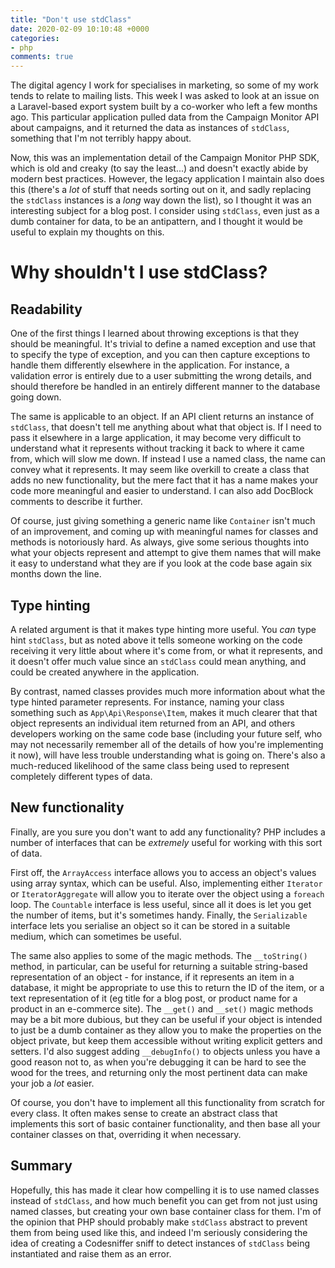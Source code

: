 ```yaml
---
title: "Don't use stdClass"
date: 2020-02-09 10:10:48 +0000
categories:
- php
comments: true
---
```


The digital agency I work for specialises in marketing, so some of my work tends to relate to mailing lists. This week I was asked to look at an issue on a Laravel-based export system built by a co-worker who left a few months ago. This particular application pulled data from the Campaign Monitor API about campaigns, and it returned the data as instances of `stdClass`, something that I'm not terribly happy about.

Now, this was an implementation detail of the Campaign Monitor PHP SDK, which is old and creaky (to say the least...) and doesn't exactly abide by modern best practices. However, the legacy application I maintain also does this (there's a *lot* of stuff that needs sorting out on it, and sadly replacing the `stdClass` instances is a *long* way down the list), so I thought it was an interesting subject for a blog post. I consider using `stdClass`, even just as a dumb container for data, to be an antipattern, and I thought it would be useful to explain my thoughts on this.

Why shouldn't I use stdClass?
=============================

Readability
-----------

One of the first things I learned about throwing exceptions is that they should be meaningful. It's trivial to define a named exception and use that to specify the type of exception, and you can then capture exceptions to handle them differently elsewhere in the application. For instance, a validation error is entirely due to a user submitting the wrong details, and should therefore be handled in an entirely different manner to the database going down.

The same is applicable to an object. If an API client returns an instance of `stdClass`, that doesn't tell me anything about what that object is. If I need to pass it elsewhere in a large application, it may become very difficult to understand what it represents without tracking it back to where it came from, which will slow me down. If instead I use a named class, the name can convey what it represents. It may seem like overkill to create a class that adds no new functionality, but the mere fact that it has a name makes your code more meaningful and easier to understand. I can also add DocBlock comments to describe it further.

Of course, just giving something a generic name like `Container` isn't much of an improvement, and coming up with meaningful names for classes and methods is notoriously hard. As always, give some serious thoughts into what your objects represent and attempt to give them names that will make it easy to understand what they are if you look at the code base again six months down the line.

Type hinting
------------

A related argument is that it makes type hinting more useful. You *can* type hint `stdClass`, but as noted above it tells someone working on the code receiving it very little about where it's come from, or what it represents, and it doesn't offer much value since an `stdClass` could mean anything, and could be created anywhere in the application.

By contrast, named classes provides much more information about what the type hinted parameter represents. For instance, naming your class something such as `App\Api\Response\Item`, makes it much clearer that that object represents an individual item returned from an API, and others developers working on the same code base (including your future self, who may not necessarily remember all of the details of how you're implementing it now), will have less trouble understanding what is going on. There's also a much-reduced likelihood of the same class being used to represent completely different types of data.

New functionality
-----------------

Finally, are you sure you don't want to add any functionality? PHP includes a number of interfaces that can be *extremely* useful for working with this sort of data.

First off, the `ArrayAccess` interface allows you to access an object's values using array syntax, which can be useful. Also, implementing either `Iterator` or `IteratorAggregate` will allow you to iterate over the object using a `foreach` loop. The `Countable` interface is less useful, since all it does is let you get the number of items, but it's sometimes handy. Finally, the `Serializable` interface lets you serialise an object so it can be stored in a suitable medium, which can sometimes be useful.

The same also applies to some of the magic methods. The `__toString()` method, in particular, can be useful for returning a suitable string-based representation of an object - for instance, if it represents an item in a database, it might be appropriate to use this to return the ID of the item, or a text representation of it (eg title for a blog post, or product name for a product in an e-commerce site). The `__get()` and `__set()` magic methods may be a bit more dubious, but they can be useful if your object is intended to just be a dumb container as they allow you to make the properties on the object private, but keep them accessible without writing explicit getters and setters. I'd also suggest adding `__debugInfo()` to objects unless you have a good reason not to, as when you're debugging it can be hard to see the wood for the trees, and returning only the most pertinent data can make your job a *lot* easier.

Of course, you don't have to implement all this functionality from scratch for every class. It often makes sense to create an abstract class that implements this sort of basic container functionality, and then base all your container classes on that, overriding it when necessary.

Summary
-------

Hopefully, this has made it clear how compelling it is to use named classes instead of `stdClass`, and how much benefit you can get from not just using named classes, but creating your own base container class for them. I'm of the opinion that PHP should probably make `stdClass` abstract to prevent them from being used like this, and indeed I'm seriously considering the idea of creating a Codesniffer sniff to detect instances of `stdClass` being instantiated and raise them as an error.
